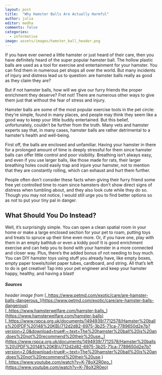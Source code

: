 ```yaml
---
layout: post
title:  "Why Hamster Balls Are Actually Harmful"
author: julia
editor: medha
comments: false
categories:
  - informative
image: assets/images/hamster_ball_header.png
---
```


If you have ever owned a little hamster or just heard of their care, then you have definitely heard of the super popular hamster ball. The hollow plastic balls are used as a tool for exercise and entertainment for your hamster. You can find them in numerous pet shops all over the world. But many incidents of injury and distress lead us to question: are hamster balls really as good as they claim they are?

But if not hamster balls, how will we give our furry friends the proper enrichment they deserve? Fret not! There are numerous other ways to give them just that without the fear of stress and injury.

Hamster balls are some of the most popular exercise tools in the pet circle: they’re simple, found in many places, and people may think they seem like a good way to keep your little buddy entertained. But this belief, unfortunately, couldn’t be further from the truth. Many vets and hamster experts say that, in many cases, hamster balls are rather detrimental to a hamster’s health and well-being.

First off, the balls are enclosed and unfamiliar. Having your hamster in there for a prolonged amount of time is deeply stressful for them since hamster balls can offer little control and poor visibility. Breathing isn’t always easy, and even if you use larger balls, like those made for rats, their larger breathing holes could easily trap and injure your hamster, not to mention that they are constantly rolling, which can exhaust and hurt them further.


People often don’t consider these facts when giving their furry friend some free yet controlled time to roam since hamsters don’t show direct signs of distress when tumbling about, and they also look cute while they do so. Though you may not notice, I would still urge you to find better options so as not to put your tiny pal in danger.

## What Should You Do Instead?

Well, it’s surprisingly simple. You can open a clean spatial room in your home or make a large enclosed section for your pet to roam, putting toys and treats to spruce up their time even more. Or, if you have one, play with them in an empty bathtub or even a kiddy pool! It is good enrichment exercise and can help you to bond with your hamster in a more connected and closer way. Plus, there’s the added bonus of not needing to buy much. You can DIY hamster toys using stuff you already have, like empty boxes, empty paper towels/toilet paper tubes, cardboard, and string. All that’s left to do is get creative! Tap into your pet engineer and keep your hamster happy, healthy, and having a blast!


#### _**Sources**_

_header image from_ [_https://www.petmd.com/exotic/care/are-hamster-balls-dangerous_](https://www.petmd.com/exotic/care/are-hamster-balls-dangerous)  
[_https://www.hamsterwelfare.com/hamster-balls_](https://www.hamsterwelfare.com/hamster-balls)  
[_https://www.rspca.org.uk/documents/1494939/7712578/Hamster%20balls%20(PDF%20148%20KB)/712d2d82-6975-3b25-71ca-7789650d2e7b?version=2.0&download=true#:~:text=The%20hamster%20ball%20is%20an,does%20not%20recommend%20their%20use._](https://www.rspca.org.uk/documents/1494939/7712578/Hamster%20balls%20\(PDF%20148%20KB\)/712d2d82-6975-3b25-71ca-7789650d2e7b?version=2.0&download=true#:~:text=The%20hamster%20ball%20is%20an,does%20not%20recommend%20their%20use.)  
[_https://www.youtube.com/watch?v=K-78oX2R0eo_](https://www.youtube.com/watch?v=K-78oX2R0eo)